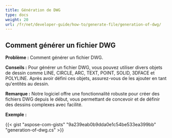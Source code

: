 ```yaml
---
title: Génération de DWG
type: docs
weight: 20
url: /fr/net/developer-guide/how-to/generate-file/generation-of-dwg/
---
```


## **Comment générer un fichier DWG**

**Problème :** Comment générer un fichier DWG.

**Conseils :** Pour générer un fichier DWG, vous pouvez utiliser divers objets de dessin comme LINE, CIRCLE, ARC, TEXT, POINT, SOLID, 3DFACE et POLYLINE. Après avoir défini ces objets, assurez-vous de les ajouter en tant qu'entités au dessin.

**Remarque :** Notre logiciel offre une fonctionnalité robuste pour créer des fichiers DWG depuis le début, vous permettant de concevoir et de définir des dessins complexes avec facilité.

**Exemple :**

{{< gist "aspose-com-gists" "9a239eab0b9dda0e1c54be533ea399bb" "generation-of-dwg.cs" >}}
